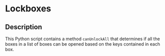 # Lockboxes

## Description
This Python script contains a method `canUnlockAll` that determines if all the boxes in a list of boxes can be opened based on the keys contained in each box.

